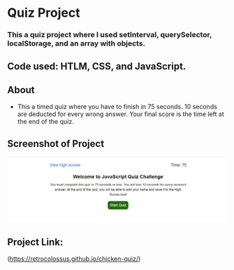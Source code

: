 # Quiz Project

  ### This a quiz project where I used setInterval, querySelector, localStorage, and an array with objects.  

  ## Code used: HTLM, CSS, and JavaScript.

  ## About

   * This a timed quiz where you have to finish in 75 seconds. 10 seconds are deducted for every wrong answer.  Your final score is the time left at the end of the quiz.  
   

 
   

   ## Screenshot of Project
   ![screenshot of JavaScript Quiz](https://github.com/RetroColossus/chicken-quiz/blob/main/assets/images/quiz.picture.JPG)

   ## Project Link:

   (https://retrocolossus.github.io/chicken-quiz/)
